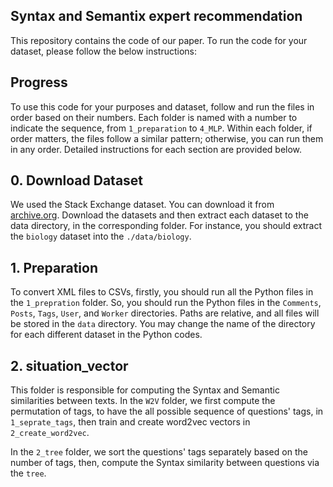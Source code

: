 ## Syntax and Semantix expert recommendation
This repository contains the code of our paper. To run the code for your dataset, please follow the below instructions:

## Progress
To use this code for your purposes and dataset, follow and run the files in order based on their numbers. Each folder is named with a number to indicate the sequence, from `1_preparation` to `4_MLP`. Within each folder, if order matters, the files follow a similar pattern; otherwise, you can run them in any order. Detailed instructions for each section are provided below.

## 0. Download Dataset
We used the Stack Exchange dataset. You can download it from [archive.org](https://archive.org/details/stackexchange). Download the datasets and then extract each dataset to the data directory, in the corresponding folder. For instance, you should extract the `biology` dataset into the `./data/biology`.

## 1. Preparation
To convert XML files to CSVs, firstly, you should run all the Python files in the `1_prepration` folder. So, you should run the Python files in the `Comments`, `Posts`, `Tags`, `User`, and `Worker` directories. Paths are relative, and all files will be stored in the `data` directory. You may change the name of the directory for each different dataset in the Python codes.

## 2. situation_vector
This folder is responsible for computing the Syntax and Semantic similarities between texts. In the `W2V` folder, we first compute the permutation of tags, to have the all possible sequence of questions' tags, in `1_seprate_tags`, then train and create word2vec vectors in `2_create_word2vec`. 

In the `2_tree` folder, we sort the questions' tags separately based on the number of tags, then, compute the Syntax similarity between questions via the `tree`.   
